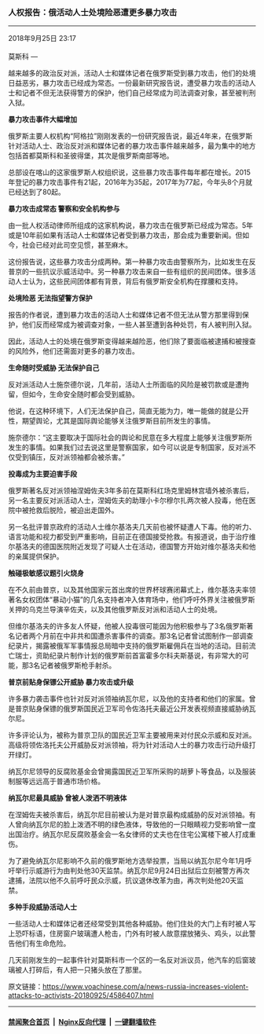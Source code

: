 ### 人权报告：俄活动人士处境险恶遭更多暴力攻击
------------------------

<div class="published">
 <span class="date" title="中国时间">
  <time datetime="2018-09-25T23:17:44+08:00">
   2018年9月25日 23:17
  </time>
 </span>
</div>
<br/>
<div class="wsw">
 <span class="dateline">
  莫斯科 —
 </span>
 <p>
  越来越多的政治反对派，活动人士和媒体记者在俄罗斯受到暴力攻击，他们的处境日益恶劣，暴力攻击已经成为常态。一份最新研究报告说，遭受暴力攻击的活动人士和记者不但无法获得警方的保护，他们自己经常成为司法调查对象，甚至被判刑入狱。
 </p>
 <div class="wsw__embed">
 </div>
 <p>
  <strong>
   暴力攻击事件大幅增加
  </strong>
 </p>
 <p>
  俄罗斯主要人权机构“阿格拉”刚刚发表的一份研究报告说，最近4年来，在俄罗斯针对活动人士、政治反对派和媒体记者的暴力攻击事件越来越多，最为集中的地方包括首都莫斯科和圣彼得堡，其次是俄罗斯南部等地。
 </p>
 <p>
  总部设在喀山的这家俄罗斯人权组织说，这些暴力攻击事件每年都在增长。2015年登记的暴力攻击事件有21起，2016年为35起，2017年为77起，今年头8个月就已经达到了80起。
 </p>
 <p>
  <strong>
   暴力攻击成常态
  </strong>
  <strong>
   警察和安全机构参与
  </strong>
 </p>
 <p>
  由一批人权活动律师所组成的这家机构说，暴力攻击在俄罗斯已经成为常态。5年或是10年前如果有活动人士和媒体记者受到暴力攻击，那会成为重要新闻。但如今，社会已经对此司空见惯，甚至麻木。
 </p>
 <p>
  这份报告说，这些暴力攻击分成两种。第一种暴力攻击由警察所为，比如发生在反普京的一些抗议示威活动中。另一种暴力攻击来自一些有组织的民间团体。很多活动人士认为，这些民间团体都有背景，背后有俄罗斯安全机构在撑腰和支持。
 </p>
 <p>
  <strong>
   处境险恶
  </strong>
  <strong>
   无法指望警方保护
  </strong>
 </p>
 <p>
  报告的作者说，遭到暴力攻击的活动人士和媒体记者不但无法从警方那里得到保护，他们反而经常成为被调查对象，一些人甚至遭到各种处罚，有人被判刑入狱。
 </p>
 <p>
  因此，活动人士的处境在俄罗斯变得越来越险恶，他们除了要面临被逮捕和被搜查的风险外，他们还需面对更多的暴力攻击。
 </p>
 <p>
  <strong>
   生命随时受威胁
  </strong>
  <strong>
   无法保护自己
  </strong>
 </p>
 <p>
  反对派活动人士施奈德尔说，几年前，活动人士所面临的风险是被罚款或是遭拘留，但如今，生命安全随时都会受到威胁。
 </p>
 <p>
  他说，在这种环境下，人们无法保护自己，简直无能为力，唯一能做的就是公开性，期望舆论，尤其是国际舆论能够关注俄罗斯目前所发生的事情。
 </p>
 <p>
  施奈德尔：“这主要取决于国际社会的舆论和民意在多大程度上能够关注俄罗斯所发生的事情。如果我们过去说这里是警察国家，如今可以说是专制国家，反对派不仅受到镇压，反对派领袖都会被杀害。”
 </p>
 <p>
  <strong>
   投毒成为主要迫害手段
  </strong>
 </p>
 <p>
  俄罗斯著名反对派领袖涅姆佐夫3年多前在莫斯科红场克里姆林宫墙外被杀害后，另一名主要反对派活动人士，涅姆佐夫的助理小卡尔穆尔扎两次被人投毒，他在医院中被抢救后脱险，被迫出走国外。
 </p>
 <p>
  另一名批评普京政府的活动人士维尔基洛夫几天前也被怀疑遭人下毒。他的听力、语言功能和视力都受到严重影响，目前正在德国接受抢救。有报道说，由于治疗维尔基洛夫的德国医院附近发现了可疑人士在活动，德国警方开始对维尔基洛夫和他的亲属提供保护。
 </p>
 <p>
  <strong>
   触碰极敏感议题引火烧身
  </strong>
 </p>
 <p>
  在不久前由普京，以及其他国家元首出席的世界杯球赛闭幕式上，维尔基洛夫率领著名女权团体“暴动小猫”的几名支持者冲入体育场中，他们呼吁外界关注被俄罗斯关押的乌克兰导演辛佐夫，以及其他俄罗斯反对派和活动人士的处境。
 </p>
 <p>
  但维尔基洛夫的许多友人怀疑，他被人投毒很可能因为他积极参与了3名俄罗斯著名记者两个月前在中非共和国遭杀害事件的调查。那3名记者曾试图制作一部调查纪录片，揭露被俄军军事情报总局暗中支持的俄罗斯雇佣兵在当地的活动。目前流亡瑞士，资助纪录片制作计划的俄罗斯前首富霍多尔科夫斯基说，有非常大的可能，那3名记者被俄罗斯枪手射杀。
 </p>
 <p>
  <strong>
   普京前贴身保镖公开威胁
  </strong>
  <strong>
   暴力攻击或升级
  </strong>
 </p>
 <p>
  许多暴力袭击事件也针对反对派领袖纳瓦尔尼，以及他的支持者和他们的家属。曾是普京贴身保镖的俄罗斯国民近卫军司令佐洛托夫最近公开发表视频直接威胁纳瓦尔尼。
 </p>
 <p>
  许多评论认为，被称为普京卫队的国民近卫军主要被用来对付民众示威和反对派。高级将领佐洛托夫公开威胁反对派领袖，将为针对活动人士的暴力攻击行动升级打开绿灯。
 </p>
 <p>
  纳瓦尔尼领导的反腐败基金会曾揭露国民近卫军所采购的胡萝卜等食品，以及服装制服等远远高于普通市场价格。
 </p>
 <p>
  <strong>
   纳瓦尔尼最具威胁
  </strong>
  <strong>
   曾被人泼洒不明液体
  </strong>
 </p>
 <p>
  在涅姆佐夫被杀害后，纳瓦尔尼目前被认为是对普京最构成威胁的反对派领袖。有人曾向纳瓦尔尼的脸上泼洒不明的绿色液体，导致他的一只眼睛视力受影响曾一度出国治疗。纳瓦尔尼反腐败基金会一名女律师的丈夫也在住宅公寓楼下被人打成重伤。
 </p>
 <p>
  为了避免纳瓦尔尼影响不久前的俄罗斯地方选举投票，当局以纳瓦尔尼今年1月呼吁举行示威游行为由判处他30天监禁。纳瓦尔尼9月24日出狱后立刻被警方再次逮捕，法院以他不久前呼吁民众示威，抗议退休改革为由，再次判处他20天监禁。
 </p>
 <p>
  <strong>
   多种手段威胁活动人士
  </strong>
 </p>
 <p>
  一些活动人士和媒体记者还经常受到其他各种威胁。他们住处的大门上有时被人写上恐吓标语，住房窗户玻璃遭人枪击，门外有时被人故意摆放猪头、鸡头，以此警告他们有生命危险。
 </p>
 <p>
  几天前刚发生的一起事件针对莫斯科市一个区的一名反对派议员，他汽车的后窗玻璃被人打碎后，有人把一只猪头放在了那里。
 </p>
</div>

原文链接：https://www.voachinese.com/a/news-russia-increases-violent-attacks-to-activists-20180925/4586407.html


------------------------
#### [禁闻聚合首页](https://github.com/gfw-breaker/banned-news/blob/master/README.md) &nbsp;|&nbsp; [Nginx反向代理](https://github.com/gfw-breaker/open-proxy/blob/master/README.md) &nbsp;|&nbsp;  [一键翻墙软件](https://github.com/gfw-breaker/nogfw/blob/master/README.md)